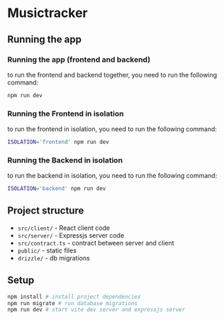 # Musictracker

## Running the app

### Running the app (frontend and backend)

to run the frontend and backend together, you need to run the following command:

```bash
npm run dev
```

### Running the Frontend in isolation

to run the frontend in isolation, you need to run the following command:

```bash
ISOLATION='frontend' npm run dev
```

### Running the Backend in isolation

to run the backend in isolation, you need to run the following command:

```bash
ISOLATION='backend' npm run dev
```

## Project structure

- `src/client/` - React client code
- `src/server/` - Expressjs server code
- `src/contract.ts` - contract between server and client
- `public/` - static files
- `drizzle/` - db migrations

## Setup

```bash
npm install # install project dependencies
npm run migrate # run database migrations
npm run dev # start vite dev server and expressjs server
```
